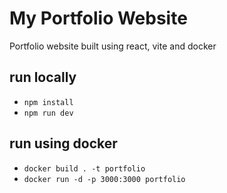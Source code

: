# My Portfolio Website

Portfolio website built using react, vite and docker

## run locally

- `npm install`
- `npm run dev`

## run using docker

- `docker build . -t portfolio`
- `docker run -d -p 3000:3000 portfolio`
